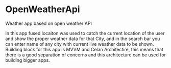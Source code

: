 # OpenWeatherApi
Weather app based on open weather API 

In this app fused locaiton was used to catch the current location of the user and show the proper weather data for that City, 
and in the search bar you can enter name of any city with current live weather data to be shown. Building block for this app is
MVVM and Celan Architectire, this means that there is a good separation of concerns and this architecture can be used for building
bigger apps.
